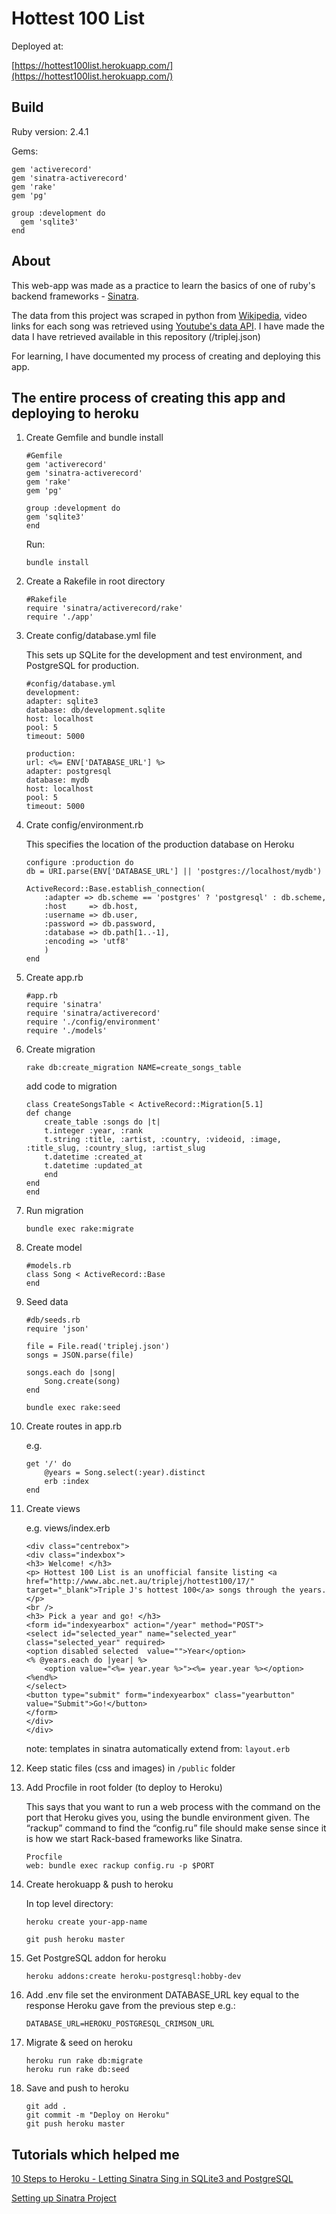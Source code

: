 # Hottest 100 List
Deployed at:

[https://hottest100list.herokuapp.com/](https://hottest100list.herokuapp.com/)

## Build
Ruby version: 2.4.1

Gems:
```
gem 'activerecord'
gem 'sinatra-activerecord'
gem 'rake'
gem 'pg'

group :development do
  gem 'sqlite3'  
end
```

## About
This web-app was made as a practice to learn the basics of one of ruby's backend frameworks - [Sinatra](http://sinatrarb.com/).

The data from this project was scraped in python from [Wikipedia](https://en.wikipedia.org/wiki/Triple_J_Hottest_100,_2017), video links for each song was retrieved using [Youtube's  data API](https://developers.google.com/youtube/v3/). I have made the data I have retrieved available in this repository (/triplej.json)

For learning, I have documented my process of creating and deploying this app.

## The entire process of creating this app and deploying to heroku

1. Create Gemfile and bundle install
    

    ```
    #Gemfile
    gem 'activerecord'
    gem 'sinatra-activerecord'
    gem 'rake'
    gem 'pg'

    group :development do
    gem 'sqlite3'  
    end
    ```


    Run:

    `bundle install`

2. Create a Rakefile in root directory
    ```
    #Rakefile
    require 'sinatra/activerecord/rake'
    require './app'
    ```

3. Create config/database.yml file

    This sets up SQLite for the development and test environment, and PostgreSQL for production.

    ```
    #config/database.yml
    development:
    adapter: sqlite3
    database: db/development.sqlite
    host: localhost
    pool: 5
    timeout: 5000

    production:
    url: <%= ENV['DATABASE_URL'] %>
    adapter: postgresql
    database: mydb
    host: localhost 
    pool: 5
    timeout: 5000
    ```

4. Crate config/environment.rb

    This specifies the location of the production database on Heroku

    ```
    configure :production do
    db = URI.parse(ENV['DATABASE_URL'] || 'postgres://localhost/mydb')

    ActiveRecord::Base.establish_connection(
        :adapter => db.scheme == 'postgres' ? 'postgresql' : db.scheme,
        :host     => db.host,
        :username => db.user,
        :password => db.password,
        :database => db.path[1..-1],
        :encoding => 'utf8'
        )
    end
    ```

5. Create app.rb

    ```
    #app.rb
    require 'sinatra'
    require 'sinatra/activerecord'
    require './config/environment'
    require './models'
    ```

6. Create migration
    ```
    rake db:create_migration NAME=create_songs_table
    ```

    add code to migration
    ```
    class CreateSongsTable < ActiveRecord::Migration[5.1]
    def change 
        create_table :songs do |t|
        t.integer :year, :rank
        t.string :title, :artist, :country, :videoid, :image, :title_slug, :country_slug, :artist_slug
        t.datetime :created_at
        t.datetime :updated_at
        end
    end
    end
    ```

7. Run migration 
    ```
    bundle exec rake:migrate
    ```

8. Create model
    ```
    #models.rb
    class Song < ActiveRecord::Base
    end
    ```

6. Seed data
    ```
    #db/seeds.rb
    require 'json'

    file = File.read('triplej.json')
    songs = JSON.parse(file)

    songs.each do |song|
        Song.create(song)
    end
    ```
    ```
    bundle exec rake:seed
    ```

7. Create routes in app.rb 

    e.g.
    ```
    get '/' do
        @years = Song.select(:year).distinct
        erb :index
    end
    ```

8. Create views 

    e.g. views/index.erb
    ```
    <div class="centrebox">
    <div class="indexbox">
    <h3> Welcome! </h3>
    <p> Hottest 100 List is an unofficial fansite listing <a href="http://www.abc.net.au/triplej/hottest100/17/" target="_blank">Triple J's hottest 100</a> songs through the years. </p>
    <br />
    <h3> Pick a year and go! </h3>
    <form id="indexyearbox" action="/year" method="POST">
    <select id="selected_year" name="selected_year" class="selected_year" required>
    <option disabled selected  value="">Year</option>
    <% @years.each do |year| %>
        <option value="<%= year.year %>"><%= year.year %></option>
    <%end%>
    </select>
    <button type="submit" form="indexyearbox" class="yearbutton" value="Submit">Go!</button>
    </form>
    </div>
    </div>
    ```

    note: templates in sinatra automatically extend from: ``` layout.erb ```

9. Keep static files (css and images) in ```/public``` folder

10. Add Procfile in root folder (to deploy to Heroku)

    This says that you want to run a web process with the command on the port that Heroku gives you, using the bundle environment given. The “rackup” command to find the “config.ru” file should make sense since it is how we start Rack-based frameworks like Sinatra.


    ```
    Procfile
    web: bundle exec rackup config.ru -p $PORT
    ```

11. Create herokuapp & push to heroku

    In top level directory:

    ```heroku create your-app-name```

    ```git push heroku master```

12. Get PostgreSQL addon for heroku

    ```heroku addons:create heroku-postgresql:hobby-dev```

13. Add .env file
    set the environment DATABASE_URL key equal to the response Heroku gave from the previous step e.g.:
    ```
    DATABASE_URL=HEROKU_POSTGRESQL_CRIMSON_URL
    ```

13. Migrate & seed on heroku
    ```
    heroku run rake db:migrate
    heroku run rake db:seed
    ```

14. Save and push to heroku
    ```
    git add .
    git commit -m "Deploy on Heroku"
    git push heroku master
    ```

## Tutorials which helped me
[10 Steps to Heroku - Letting Sinatra Sing in SQLite3 and PostgreSQL](http://agdavid.github.io/2016/05/05/10_steps_to_heroku_letting_your_sinatra_app_sing_in_sqlite3_and_postgresql/)

[Setting up Sinatra Project](https://gist.github.com/jtallant/fd66db19e078809dfe94401a0fc814d2)